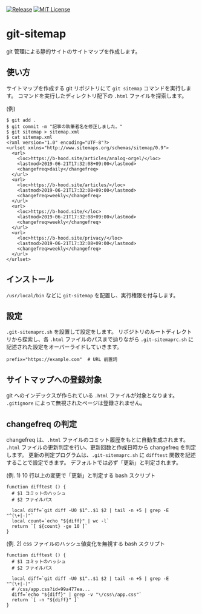 [![Release](https://img.shields.io/github/release/blue-hood/synth.svg)](https://github.com/blue-hood/git-sitemap/releases/latest)
[![MIT License](http://img.shields.io/badge/license-MIT-blue.svg?style=flat)](LICENSE)

# git-sitemap

git 管理による静的サイトのサイトマップを作成します。

## 使い方

サイトマップを作成する git リポジトリにて `git sitemap` コマンドを実行します。
コマンドを実行したディレクトリ配下の `.html` ファイルを探索します。

(例)

```
$ git add .
$ git commit -m "記事の執筆者名を修正しました。"
$ git sitemap > sitemap.xml
$ cat sitemap.xml
<?xml version="1.0" encoding="UTF-8"?>
<urlset xmlns="http://www.sitemaps.org/schemas/sitemap/0.9">
  <url>
    <loc>https://b-hood.site/articles/analog-orgel/</loc>
    <lastmod>2019-06-21T17:32:08+09:00</lastmod>
    <changefreq>daily</changefreq>
  </url>
  <url>
    <loc>https://b-hood.site/articles/</loc>
    <lastmod>2019-06-21T17:32:08+09:00</lastmod>
    <changefreq>weekly</changefreq>
  </url>
  <url>
    <loc>https://b-hood.site/</loc>
    <lastmod>2019-06-21T17:32:08+09:00</lastmod>
    <changefreq>weekly</changefreq>
  </url>
  <url>
    <loc>https://b-hood.site/privacy/</loc>
    <lastmod>2019-06-21T17:32:08+09:00</lastmod>
    <changefreq>weekly</changefreq>
  </url>
</urlset>
```

## インストール

`/usr/local/bin` などに `git-sitemap` を配置し、実行権限を付与します。

## 設定

`.git-sitemaprc.sh` を設置して設定をします。
リポジトリのルートディレクトリから探索し、各 `.html` ファイルのパスまで辿りながら
`.git-sitemaprc.sh` に記述された設定をオーバーライドしていきます。

```
prefix="https://example.com"  # URL 前置詞
```

## サイトマップへの登録対象

git へのインデックスが作られている `.html` ファイルが対象となります。
`.gitignore` によって無視されたページは登録されません。

## changefreq の判定

changefreq は、`.html` ファイルのコミット履歴をもとに自動生成されます。
`.html` ファイルの更新判定を行い、更新回数と作成日時から changefreq を判定します。
更新の判定プログラムは、`.git-sitemaprc.sh` に `difftest` 関数を記述することで設定できます。
デフォルトでは必ず「更新」と判定されます。

(例. 1) 10 行以上の変更で「更新」と判定する bash スクリプト

```
function difftest () {
  # $1 コミットのハッシュ
  # $2 ファイルパス

  local diff=`git diff -U0 $1^..$1 $2 | tail -n +5 | grep -E "^(\+|-)"`
  local count=`echo "${diff}" | wc -l`
  return `[ ${count} -ge 10 ]`
}
```

(例. 2) css ファイルのハッシュ値変化を無視する bash スクリプト

```
function difftest () {
  # $1 コミットのハッシュ
  # $2 ファイルパス

  local diff=`git diff -U0 $1^..$1 $2 | tail -n +5 | grep -E "^(\+|-)"`
  # /css/app.css?id=99a477ea...
  diff=`echo "${diff}" | grep -v "\/css\/app.css"`
  return `[ -n "${diff}" ]`
}
```
